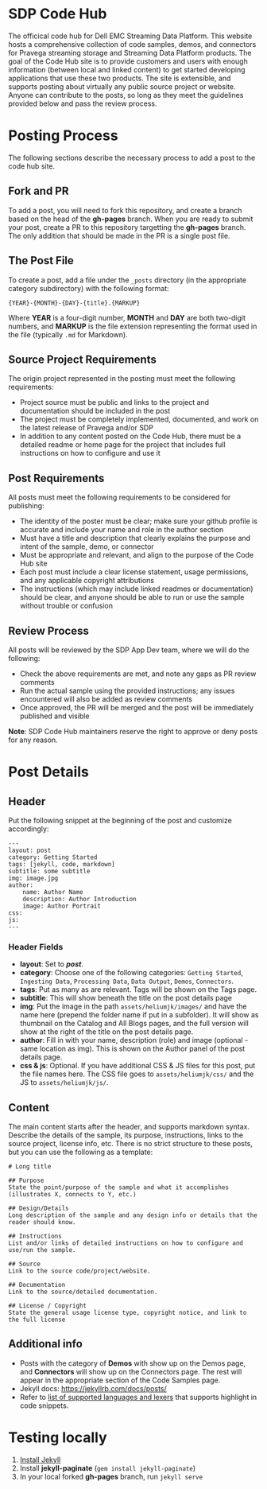 # SDP Code Hub
The officical code hub for Dell EMC Streaming Data Platform.  This website hosts a comprehensive collection of code samples, demos, and connectors for Pravega streaming storage and Streaming Data Platform products.  The goal of the Code Hub site is to provide customers and users with enough information (between local and linked content) to get started developing applications that use these two products.  The site is extensible, and supports posting about virtually any public source project or website.  Anyone can contribute to the posts, so long as they meet the guidelines provided below and pass the review process.  

# Posting Process
The following sections describe the necessary process to add a post to the code hub site.

## Fork and PR
To add a post, you will need to fork this repository, and create a branch based on the head of the **gh-pages** branch.  When you are ready to submit your post, create a PR to this repository targetting the **gh-pages** branch.  The only addition that should be made in the PR is a single post file. 

## The Post File
To create a post, add a file under the `_posts` directory (in the appropriate category subdirectory) with the following format:
```
{YEAR}-{MONTH}-{DAY}-{title}.{MARKUP}
```
Where **YEAR** is a four-digit number, **MONTH** and **DAY** are both two-digit numbers, and **MARKUP** is the file extension representing the format used in the file (typically `.md` for Markdown).

## Source Project Requirements
The origin project represented in the posting must meet the following requirements:
* Project source must be public and links to the project and documentation should be included in the post
* The project must be completely implemented, documented, and work on the latest release of Pravega and/or SDP
* In addition to any content posted on the Code Hub, there must be a detailed readme or home page for the project that includes full instructions on how to configure and use it

## Post Requirements
All posts must meet the following requirements to be considered for publishing:
* The identity of the poster must be clear; make sure your github profile is accurate and include your name and role in the author section
* Must have a title and description that clearly explains the purpose and intent of the sample, demo, or connector
* Must be appropriate and relevant, and align to the purpose of the Code Hub site
* Each post must include a clear license statement, usage permissions, and any applicable copyright attributions 
* The instructions (which may include linked readmes or documentation) should be clear, and anyone should be able to run or use the sample without trouble or confusion

## Review Process
All posts will be reviewed by the SDP App Dev team, where we will do the following:
* Check the above requirements are met, and note any gaps as PR review comments
* Run the actual sample using the provided instructions; any issues encountered will also be added as review comments
* Once approved, the PR will be merged and the post will be immediately published and visible

**Note**: SDP Code Hub maintainers reserve the right to approve or deny posts for any reason.

# Post Details

## Header
Put the following snippet at the beginning of the post and customize accordingly:
```
---
layout: post
category: Getting Started
tags: [jekyll, code, markdown]
subtitle: some subtitle
img: image.jpg
author:
    name: Author Name
    description: Author Introduction
    image: Author Portrait
css:
js:
---
```
### Header Fields

+ **layout**: Set to ***post***.
+ **category**: Choose one of the following categories: ``Getting Started``, ``Ingesting Data``, ``Processing Data``, ``Data Output``, ``Demos``, ``Connectors``.
+ **tags**: Put as many as are relevant. Tags will be shown on the Tags page.
+ **subtitle**: This will show beneath the title on the post details page
+ **img**: Put the image in the path ``assets/heliumjk/images/`` and have the name here (prepend the folder name if put in a subfolder). It will show as thumbnail on the Catalog and All Blogs pages, and the full version will show at the right of the title on the post details page.
+ **author**: Fill in with your name, description (role) and image (optional - same location as img). This is shown on the Author panel of the post details page.
+ **css & js**: Optional. If you have additional CSS & JS files for this post, put the file names here. The CSS file goes to ``assets/heliumjk/css/`` and the JS to ``assets/heliumjk/js/``. 

## Content

The main content starts after the header, and supports markdown syntax.  Describe the details of the sample, its purpose, instructions, links to the source project, license info, etc.  There is no strict structure to these posts, but you can use the following as a template:
```
# Long title

## Purpose
State the point/purpose of the sample and what it accomplishes (illustrates X, connects to Y, etc.)

## Design/Details
Long description of the sample and any design info or details that the reader should know.

## Instructions
List and/or links of detailed instructions on how to configure and use/run the sample.

## Source
Link to the source code/project/website.

## Documentation
Link to the source/detailed documentation.

## License / Copyright
State the general usage license type, copyright notice, and link to the full license
```

## Additional info
* Posts with the category of **Demos** with show up on the Demos page, and **Connectors** will show up on the Connectors page.  The rest will appear in the appropriate section of the Code Samples page.
* Jekyll docs: https://jekyllrb.com/docs/posts/
* Refer to [list of supported languages and lexers](https://github.com/rouge-ruby/rouge/wiki/List-of-supported-languages-and-lexers) that supports highlight in code snippets.

# Testing locally

1. [Install Jekyll](https://jekyllrb.com/docs/installation/)
1. Install **jekyll-paginate** (`gem install jekyll-paginate`)
1. In your local forked **gh-pages** branch, run `jekyll serve`
